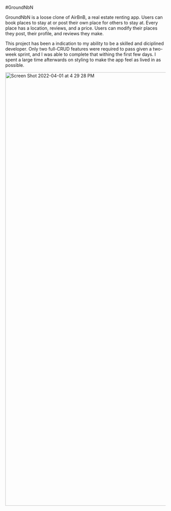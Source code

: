 #GroundNbN

GroundNbN is a loose clone of AirBnB, a real estate renting app. Users can book places to stay at or post their own place for others to stay at. Every place has a location, reviews, and a price. Users can modify their places they post, their profile, and reviews they make.

This project has been a indication to my ability to be a skilled and diciplined developer. Only two full-CRUD features were required to pass given a two-week sprint, and I was able to complete that withing the first few days. I spent a large time afterwards on styling to make the app feel as lived in as possible.

<img width="1357" alt="Screen Shot 2022-04-01 at 4 29 28 PM" src="https://user-images.githubusercontent.com/38844314/164309010-703d2708-a4c1-4399-b393-104b2a504fe4.png">
